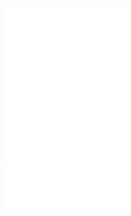 <div>
    <picture align="left">
        <img src="https://github.com/tywysocki/tywysocki/blob/main/metrics.plugin.leetcode.svg" alt="Metrics" width="400">
    </picture>
    <picture align="right">
        <img src="https://github.com/tywysocki/tywysocki/blob/main/metrics.plugin.languages.details.svg" align="top" alt="Languages" width="400">
    </picture>
    <picture align="right">
        <img src="https://github.com/tywysocki/tywysocki/blob/main/metrics.plugin.topics.icons.svg" alt="Starred Topics" width="400">
    </picture>
</div>
